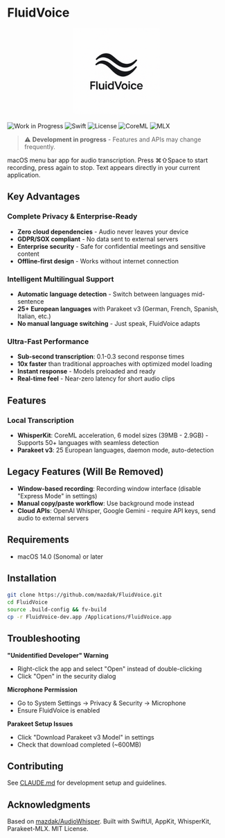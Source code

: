 # FluidVoice

<p align="center">
  <img src="FluidVoiceIcon.png" width="200" height="200" alt="FluidVoice Icon">
</p>

![Work in Progress](https://img.shields.io/badge/Status-Work%20in%20Progress-orange?style=flat-square)
![Swift](https://img.shields.io/badge/Swift-5.9+-red?style=flat-square&logo=swift)
![License](https://img.shields.io/badge/License-MIT-green?style=flat-square)
![CoreML](https://img.shields.io/badge/CoreML-✓-blue?style=flat-square)
![MLX](https://img.shields.io/badge/MLX-✓-purple?style=flat-square)

> ⚠️ **Development in progress** - Features and APIs may change frequently.

macOS menu bar app for audio transcription. Press ⌘⇧Space to start recording, press again to stop. Text appears directly in your current application.

## Key Advantages

### **Complete Privacy & Enterprise-Ready**
- **Zero cloud dependencies** - Audio never leaves your device
- **GDPR/SOX compliant** - No data sent to external servers
- **Enterprise security** - Safe for confidential meetings and sensitive content
- **Offline-first design** - Works without internet connection

### **Intelligent Multilingual Support**
- **Automatic language detection** - Switch between languages mid-sentence
- **25+ European languages** with Parakeet v3 (German, French, Spanish, Italian, etc.)
- **No manual language switching** - Just speak, FluidVoice adapts

### **Ultra-Fast Performance**
- **Sub-second transcription**: 0.1-0.3 second response times
- **10x faster** than traditional approaches with optimized model loading
- **Instant response** - Models preloaded and ready
- **Real-time feel** - Near-zero latency for short audio clips

## Features
### Local Transcription
- **WhisperKit**: CoreML acceleration, 6 model sizes (39MB - 2.9GB) - Supports 50+ languages with seamless detection
- **Parakeet v3**: 25 European languages, daemon mode, auto-detection

## Legacy Features (Will Be Removed)
- **Window-based recording**: Recording window interface (disable "Express Mode" in settings)
- **Manual copy/paste workflow**: Use background mode instead
- **Cloud APIs**: OpenAI Whisper, Google Gemini - require API keys, send audio to external servers

## Requirements
- macOS 14.0 (Sonoma) or later

## Installation
```bash
git clone https://github.com/mazdak/FluidVoice.git
cd FluidVoice
source .build-config && fv-build
cp -r FluidVoice-dev.app /Applications/FluidVoice.app
```

## Troubleshooting

**"Unidentified Developer" Warning**
- Right-click the app and select "Open" instead of double-clicking
- Click "Open" in the security dialog

**Microphone Permission**
- Go to System Settings → Privacy & Security → Microphone
- Ensure FluidVoice is enabled

**Parakeet Setup Issues**
- Click "Download Parakeet v3 Model" in settings
- Check that download completed (~600MB)

## Contributing

See [CLAUDE.md](CLAUDE.md) for development setup and guidelines.

## Acknowledgments

Based on [mazdak/AudioWhisper](https://github.com/mazdak/AudioWhisper). Built with SwiftUI, AppKit, WhisperKit, Parakeet-MLX. MIT License.
